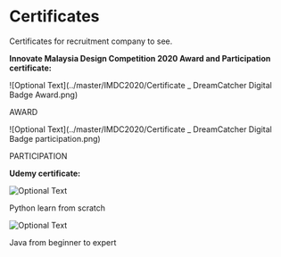 # Certificates
 Certificates for recruitment company to see.
 
 **Innovate Malaysia Design Competition 2020 Award and Participation certificate:**
 
 
 ![Optional Text](../master/IMDC2020/Certificate _ DreamCatcher Digital Badge Award.png)
 
 AWARD
 
 
 ![Optional Text](../master/IMDC2020/Certificate _ DreamCatcher Digital Badge participation.png)
 
 PARTICIPATION
 
 **Udemy certificate:**
 
 
 ![Optional Text](../master/Udemy/Udemy_Java_LearnFromScratch_Certificate.jpg)
 
 Python learn from scratch
 
 
 ![Optional Text](../master/Udemy/Udemy_Python_GoFromBeginnerToExpert_Certificate.jpg)
 
 Java from beginner to expert
 
 
